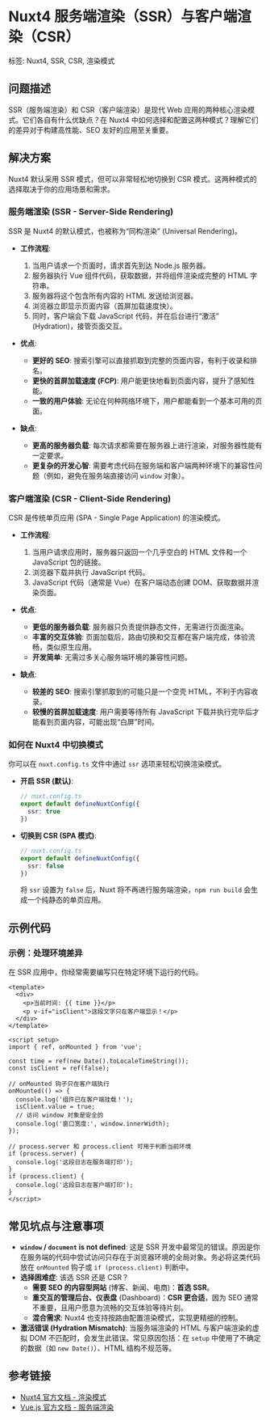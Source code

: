 # Nuxt4 服务端渲染（SSR）与客户端渲染（CSR）
标签: Nuxt4, SSR, CSR, 渲染模式

## 问题描述
SSR（服务端渲染）和 CSR（客户端渲染）是现代 Web 应用的两种核心渲染模式。它们各自有什么优缺点？在 Nuxt4 中如何选择和配置这两种模式？理解它们的差异对于构建高性能、SEO 友好的应用至关重要。

## 解决方案
Nuxt4 默认采用 SSR 模式，但可以非常轻松地切换到 CSR 模式。这两种模式的选择取决于你的应用场景和需求。

### 服务端渲染 (SSR - Server-Side Rendering)
SSR 是 Nuxt4 的默认模式，也被称为“同构渲染” (Universal Rendering)。

-   **工作流程**:
    1.  当用户请求一个页面时，请求首先到达 Node.js 服务器。
    2.  服务器执行 Vue 组件代码，获取数据，并将组件渲染成完整的 HTML 字符串。
    3.  服务器将这个包含所有内容的 HTML 发送给浏览器。
    4.  浏览器立即显示页面内容（首屏加载速度快）。
    5.  同时，客户端会下载 JavaScript 代码，并在后台进行“激活” (Hydration)，接管页面交互。

-   **优点**:
    -   **更好的 SEO**: 搜索引擎可以直接抓取到完整的页面内容，有利于收录和排名。
    -   **更快的首屏加载速度 (FCP)**: 用户能更快地看到页面内容，提升了感知性能。
    -   **一致的用户体验**: 无论在何种网络环境下，用户都能看到一个基本可用的页面。

-   **缺点**:
    -   **更高的服务器负载**: 每次请求都需要在服务器上进行渲染，对服务器性能有一定要求。
    -   **更复杂的开发心智**: 需要考虑代码在服务端和客户端两种环境下的兼容性问题（例如，避免在服务端直接访问 `window` 对象）。

### 客户端渲染 (CSR - Client-Side Rendering)
CSR 是传统单页应用 (SPA - Single Page Application) 的渲染模式。

-   **工作流程**:
    1.  当用户请求应用时，服务器只返回一个几乎空白的 HTML 文件和一个 JavaScript 包的链接。
    2.  浏览器下载并执行 JavaScript 代码。
    3.  JavaScript 代码（通常是 Vue）在客户端动态创建 DOM、获取数据并渲染页面。

-   **优点**:
    -   **更低的服务器负载**: 服务器只负责提供静态文件，无需进行页面渲染。
    -   **丰富的交互体验**: 页面加载后，路由切换和交互都在客户端完成，体验流畅，类似原生应用。
    -   **开发简单**: 无需过多关心服务端环境的兼容性问题。

-   **缺点**:
    -   **较差的 SEO**: 搜索引擎抓取到的可能只是一个空壳 HTML，不利于内容收录。
    -   **较慢的首屏加载速度**: 用户需要等待所有 JavaScript 下载并执行完毕后才能看到页面内容，可能出现“白屏”时间。

### 如何在 Nuxt4 中切换模式
你可以在 `nuxt.config.ts` 文件中通过 `ssr` 选项来轻松切换渲染模式。

-   **开启 SSR (默认)**:
    ```typescript
    // nuxt.config.ts
    export default defineNuxtConfig({
      ssr: true
    })
    ```

-   **切换到 CSR (SPA 模式)**:
    ```typescript
    // nuxt.config.ts
    export default defineNuxtConfig({
      ssr: false
    })
    ```
    将 `ssr` 设置为 `false` 后，Nuxt 将不再进行服务端渲染，`npm run build` 会生成一个纯静态的单页应用。

## 示例代码

### 示例：处理环境差异
在 SSR 应用中，你经常需要编写只在特定环境下运行的代码。

```vue
<template>
  <div>
    <p>当前时间: {{ time }}</p>
    <p v-if="isClient">这段文字只在客户端显示！</p>
  </div>
</template>

<script setup>
import { ref, onMounted } from 'vue';

const time = ref(new Date().toLocaleTimeString());
const isClient = ref(false);

// onMounted 钩子只在客户端执行
onMounted(() => {
  console.log('组件已在客户端挂载！');
  isClient.value = true;
  // 访问 window 对象是安全的
  console.log('窗口宽度:', window.innerWidth);
});

// process.server 和 process.client 可用于判断当前环境
if (process.server) {
  console.log('这段日志在服务端打印');
}
if (process.client) {
  console.log('这段日志在客户端打印');
}
</script>
```

## 常见坑点与注意事项
-   **`window` / `document` is not defined**: 这是 SSR 开发中最常见的错误。原因是你在服务端的代码中尝试访问只存在于浏览器环境的全局对象。务必将这类代码放在 `onMounted` 钩子或 `if (process.client)` 判断中。
-   **选择困难症**: 该选 SSR 还是 CSR？
    -   **需要 SEO 的内容型网站** (博客、新闻、电商)：**首选 SSR**。
    -   **重交互的管理后台、仪表盘** (Dashboard)：**CSR 更合适**，因为 SEO 通常不重要，且用户愿意为流畅的交互体验等待片刻。
    -   **混合需求**: Nuxt4 也支持按路由配置渲染模式，实现更精细的控制。
-   **激活错误 (Hydration Mismatch)**: 当服务端渲染的 HTML 与客户端渲染的虚拟 DOM 不匹配时，会发生此错误。常见原因包括：在 `setup` 中使用了不确定的数据（如 `new Date()`）、HTML 结构不规范等。

## 参考链接
-   [Nuxt4 官方文档 - 渲染模式](https://nuxt.com/docs/guide/concepts/rendering)
-   [Vue.js 官方文档 - 服务端渲染](https://vuejs.org/guide/scaling-up/ssr.html)